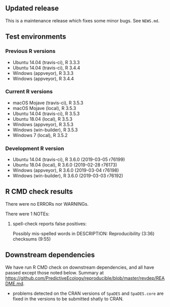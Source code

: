 ## Updated release

This is a maintenance release which fixes some minor bugs. See `NEWS.md`.

## Test environments

### Previous R versions
* Ubuntu 14.04        (travis-ci), R 3.3.3
* Ubuntu 14.04        (travis-ci), R 3.4.4
* Windows              (appveyor), R 3.3.3
* Windows              (appveyor), R 3.4.4

### Current R versions
* macOS Mojave        (travis-ci), R 3.5.3
* macOS Mojave            (local), R 3.5.3
* Ubuntu 14.04        (travis-ci), R 3.5.3
* Ubuntu 18.04            (local), R 3.5.3
* Windows              (appveyor), R 3.5.3
* Windows           (win-builder), R 3.5.3
* Windows 7               (local), R 3.5.2

### Development R version
* Ubuntu 14.04       (travis-ci), R 3.6.0 (2019-03-05 r76199)
* Ubuntu 18.04           (local), R 3.6.0 (2019-02-28 r76173)
* Windows             (appveyor), R 3.6.0 (2019-03-04 r76198)
* Windows          (win-builder), R 3.6.0 (2019-03-03 r76192)

## R CMD check results

There were no ERRORs nor WARNINGs.

There were 1 NOTEs:

1. spell-check reports false positives: 

    Possibly mis-spelled words in DESCRIPTION:
      Reproducibility (3:36)
      checksums (9:55)
 
## Downstream dependencies

We have run R CMD check on downstream dependencies, and all have passed except those noted below.
Summary at https://github.com/PredictiveEcology/reproducible/blob/master/revdep/README.md.

* problems detected on the CRAN versions of `SpaDES` and `SpaDES.core` are fixed in the versions to be submitted shatly to CRAN.
